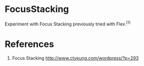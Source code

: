 # FocusStacking

Experiment with Focus Stacking previously tried with Flex.<sup>[1]</sup>


# References

1. Focus Stacking
http://www.ctyeung.com/wordpress/?p=293
